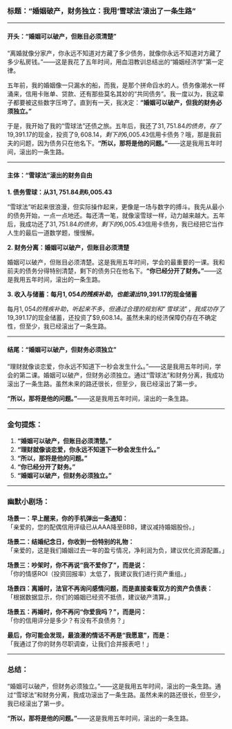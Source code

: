 ### 标题：**“婚姻破产，财务独立：我用‘雪球法’滚出了一条生路”**

---

#### 开头：**“婚姻可以破产，但账目必须清楚”**

“离婚就像分家产，你永远不知道对方藏了多少债务，就像你永远不知道对方藏了多少私房钱。”——这是我花了五年时间，用血泪教训总结出的“婚姻经济学”第一定律。

五年前，我的婚姻像一只漏水的船，而我，是那个拼命舀水的人。债务像潮水一样涌来，信用卡账单、贷款、还有那些莫名其妙的“共同债务”。我一度以为，我这辈子都要被这些数字压垮了。直到有一天，我决定：**“婚姻可以破产，但我的财务必须独立。”**

于是，我开始了我的“雪球法”还债之旅。五年后，我还了$31,751.84的债务，存了$19,391.17的现金，投资了$9,608.14，剩下的$6,005.43信用卡债务？哦，那是我前夫的问题，因为债务只在他名下。**“所以，那将是他的问题。”**——这是我用五年时间，滚出的一条生路。

---

#### 主体：**“雪球法”滚出的财务自由**

**1. 债务雪球：从$31,751.84到$6,005.43**

“雪球法”听起来很浪漫，但实际操作起来，更像是一场与数字的搏斗。我先从最小的债务开始，一点一点地还。每还清一笔，就像滚雪球一样，动力越来越大。五年后，我成功还了$31,751.84的债务，剩下的$6,005.43信用卡债务，我已经把它当作人生的最后一道数学题，慢慢解。

**2. 财务分离：婚姻可以破产，但账目必须清楚**

婚姻可以破产，但账目必须清楚。这是我用五年时间，学会的最重要的一课。我和前夫的债务分得特别清楚，剩下的债务只在他名下。**“你已经分开了财务。”**——这是我用五年时间，滚出的一条生路。

**3. 收入与储蓄：每月$1,054的残疾补助，也能滚出$19,391.17的现金储蓄**

每月$1,054的残疾补助，听起来不多，但通过合理的规划和“雪球法”，我成功存了$19,391.17的现金储蓄，还投资了$9,608.14。虽然未来的经济保障仍存在不确定性，但至少，我已经滚出了一条生路。

---

#### 结尾：**“婚姻可以破产，但财务必须独立”**

“理财就像谈恋爱，你永远不知道下一秒会发生什么。”——这是我用五年时间，学会的第二课。婚姻可以破产，但财务必须独立。通过“雪球法”和财务分离，我成功滚出了一条生路。虽然未来的路还很长，但至少，我已经滚出了第一步。

**“所以，那将是他的问题。”**——这是我用五年时间，滚出的一条生路。

---

### 金句提炼：

1. **“婚姻可以破产，但账目必须清楚。”**
2. **“理财就像谈恋爱，你永远不知道下一秒会发生什么。”**
3. **“所以，那将是他的问题。”**
4. **“你已经分开了财务。”**
5. **“婚姻可以破产，但财务必须独立。”**

---

### 幽默小剧场：

**场景一：早上醒来，你的手机弹出一条通知：**  
「亲爱的，您的配偶信用评级已从AAA降至BBB，建议减持婚姻股份。」

**场景二：结婚纪念日，你收到一份特别的礼物：**  
「亲爱的，这是我们婚姻过去一年的盈亏情况，净利润为负，建议优化资源配置。」

**场景三：吵架时，你不再说“我不爱你了”，而是说：**  
「你的情感ROI（投资回报率）太低了，我建议我们进行资产重组。」

**场景四：离婚时，法官不再询问感情问题，而是直接查看双方的资产负债表：**  
「根据数据显示，你们的婚姻已经资不抵债，建议破产清算。」

**场景五：再婚时，你不再问“你爱我吗？”，而是问：**  
「你的信用评分是多少？有没有不良债务？」

**最后，你可能会发现，最浪漫的情话不再是“我愿意”，而是：**  
「我通过了你的财务尽职调查，让我们合并报表吧！」

---

### 总结：

“婚姻可以破产，但财务必须独立。”——这是我用五年时间，滚出的一条生路。通过“雪球法”和财务分离，我成功滚出了一条生路。虽然未来的路还很长，但至少，我已经滚出了第一步。

**“所以，那将是他的问题。”**——这是我用五年时间，滚出的一条生路。